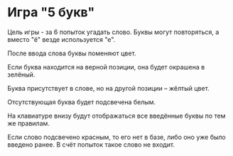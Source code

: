 <h1>Игра "5 букв"</h1>
<p>Цель игры - за 6 попыток угадать слово. Буквы могут повторяться, а вместо "ё" везде используется "е".</p>
<p>После ввода слова буквы поменяют цвет.</p>
<p>Если буква находится на верной позиции, она будет окрашена в зелёный.</p>
<p>Буква присутствует в слове, но на другой позиции – жёлтый цвет.</p>
<p>Отсутствующая буква будет подсвечена белым.</p>
<p>На клавиатуре внизу будут отображаться все введённые буквы по тем же правилам.</p>
<p>Если слово подсвечено красным, то его нет в базе, либо оно уже было введено ранее. В счёт попыток такое слово не входит.</p>
